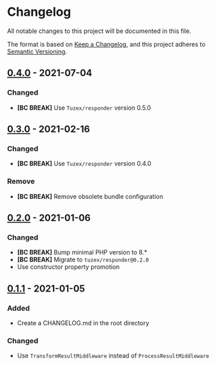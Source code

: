 # Changelog
All notable changes to this project will be documented in this file.

The format is based on [Keep a Changelog](https://keepachangelog.com/en/1.0.0/),
and this project adheres to [Semantic Versioning](https://semver.org/spec/v2.0.0.html).

## [0.4.0] - 2021-07-04

### Changed
- **[BC BREAK]** Use `Tuzex/responder` version 0.5.0

## [0.3.0] - 2021-02-16

### Changed
- **[BC BREAK]** Use `Tuzex/responder` version 0.4.0

### Remove
- **[BC BREAK]** Remove obsolete bundle configuration

## [0.2.0] - 2021-01-06

### Changed
- **[BC BREAK]** Bump minimal PHP version to 8.*
- **[BC BREAK]** Migrate to ```tuzex/responder@0.2.0```
- Use constructor property promotion

## [0.1.1] - 2021-01-05

### Added
- Create a CHANGELOG.md in the root directory 

### Changed
- Use ```TransformResultMiddleware``` instead of ```ProcessResultMiddleware```

[0.4.0]: https://github.com/Tuzex/responder-bundle/releases/tag/v0.4.0
[0.3.0]: https://github.com/Tuzex/responder-bundle/releases/tag/v0.3.0
[0.2.0]: https://github.com/Tuzex/responder-bundle/releases/tag/v0.2.0
[0.1.1]: https://github.com/Tuzex/responder-bundle/releases/tag/v0.1.1

